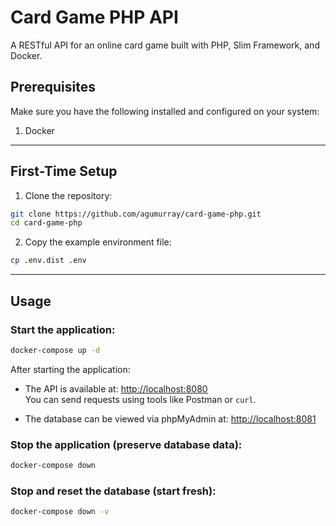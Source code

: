 # Card Game PHP API

A RESTful API for an online card game built with PHP, Slim Framework, and Docker.

## Prerequisites

Make sure you have the following installed and configured on your system:

1. Docker

---

## First-Time Setup

1. Clone the repository:

```bash
git clone https://github.com/agumurray/card-game-php.git
cd card-game-php
```

2. Copy the example environment file:

```bash
cp .env.dist .env
```

---

## Usage

### Start the application:

```bash
docker-compose up -d
```

After starting the application:

- The API is available at: [http://localhost:8080](http://localhost:8080)  
  You can send requests using tools like Postman or `curl`.

- The database can be viewed via phpMyAdmin at: [http://localhost:8081](http://localhost:8081)

### Stop the application (preserve database data):

```bash
docker-compose down
```

### Stop and reset the database (start fresh):

```bash
docker-compose down -v
```